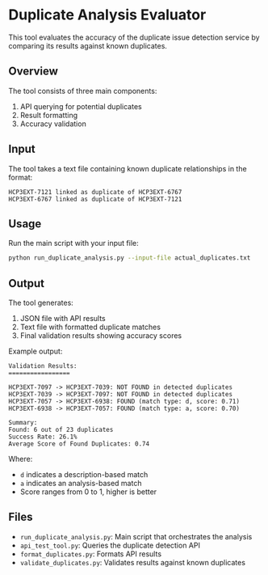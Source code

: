 # Duplicate Analysis Evaluator

This tool evaluates the accuracy of the duplicate issue detection service by comparing its results against known duplicates.

## Overview

The tool consists of three main components:
1. API querying for potential duplicates
2. Result formatting
3. Accuracy validation

## Input

The tool takes a text file containing known duplicate relationships in the format:
```
HCP3EXT-7121 linked as duplicate of HCP3EXT-6767
HCP3EXT-6767 linked as duplicate of HCP3EXT-7121
```

## Usage

Run the main script with your input file:
```bash
python run_duplicate_analysis.py --input-file actual_duplicates.txt
```

## Output

The tool generates:
1. JSON file with API results
2. Text file with formatted duplicate matches
3. Final validation results showing accuracy scores

Example output:
```
Validation Results:
=================

HCP3EXT-7097 -> HCP3EXT-7039: NOT FOUND in detected duplicates
HCP3EXT-7039 -> HCP3EXT-7097: NOT FOUND in detected duplicates
HCP3EXT-7057 -> HCP3EXT-6938: FOUND (match type: d, score: 0.71)
HCP3EXT-6938 -> HCP3EXT-7057: FOUND (match type: a, score: 0.70)

Summary:
Found: 6 out of 23 duplicates
Success Rate: 26.1%
Average Score of Found Duplicates: 0.74
```

Where:
- `d` indicates a description-based match
- `a` indicates an analysis-based match
- Score ranges from 0 to 1, higher is better

## Files
- `run_duplicate_analysis.py`: Main script that orchestrates the analysis
- `api_test_tool.py`: Queries the duplicate detection API
- `format_duplicates.py`: Formats API results
- `validate_duplicates.py`: Validates results against known duplicates